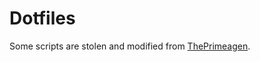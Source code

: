 # Dotfiles

Some scripts are stolen and modified from [ThePrimeagen](https://github.com/ThePrimeagen/.dotfiles).

